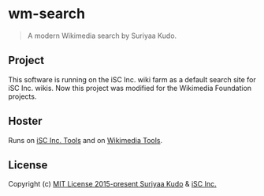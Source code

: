 # wm-search

> A modern Wikimedia search by Suriyaa Kudo.


## Project

This software is running on the iSC Inc. wiki farm as a default search site for iSC Inc. wikis.
Now this project was modified for the Wikimedia Foundation projects.


## Hoster

Runs on [iSC Inc. Tools](http://tools.inc.isc) and on [Wikimedia Tools](http://tools.wmflabs.org/).


## License

Copyright (c) [MIT License 2015-present Suriyaa Kudo](http://suriyaakudo.mit-license.org/) & [iSC Inc.](https://github.com/iSCInc)
